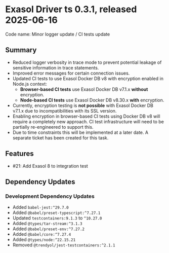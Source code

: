 # Exasol Driver ts 0.3.1, released 2025-06-16

Code name: Minor logger update / CI tests update

## Summary

- Reduced logger verbosity in trace mode to prevent potential leakage of sensitive information in trace statements.
- Improved error messages for certain connection issues.
- Updated CI tests to use Exasol Docker DB v8 with encryption enabled in Node.js context:
  - **Browser-based CI tests** use Exasol Docker DB v7.1.x **without** encryption.
  - **Node-based CI tests** use Exasol Docker DB v8.30.x **with** encryption.
- Currently, encryption testing is **not possible** with Exasol Docker DB v7.1.x due to incompatibilities with its SSL version.
- Enabling encryption in browser-based CI tests using Docker DB v8 will require a completely new approach. CI test infrastructure will need to be partially re-engineered to support this.
- Due to time constraints this will be implemented at a later date. A separate ticket has been created for this task.

## Features

* #21: Add Exasol 8 to integration test

## Dependency Updates

### Development Dependency Updates

* Added `babel-jest:^29.7.0`
* Added `@babel/preset-typescript:^7.27.1`
* Updated `testcontainers:9.1.3` to `^10.27.0`
* Added `@types/tar-stream:^3.1.3`
* Added `@babel/preset-env:^7.27.2`
* Added `@babel/core:^7.27.4`
* Added `@types/node:^22.15.21`
* Removed `@trendyol/jest-testcontainers:^2.1.1`
